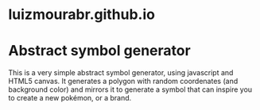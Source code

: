 # luizmourabr.github.io

# Abstract symbol generator

This is a very simple abstract symbol generator, using javascript and HTML5 canvas.
It generates a polygon with random coordenates (and background color) and mirrors it to generate a symbol that can inspire you to create a new pokémon, or a brand.
